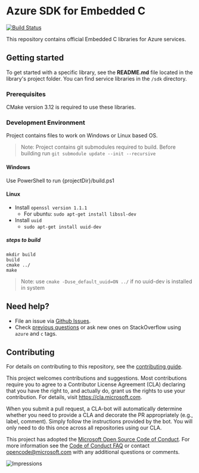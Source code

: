 # Azure SDK for Embedded C

[![Build Status](https://dev.azure.com/azure-sdk/public/_apis/build/status/c/c%20-%20client%20-%20ci?branchName=master)](https://dev.azure.com/azure-sdk/public/_build/latest?definitionId=722&branchName=master)

This repository contains official Embedded C libraries for Azure services.

## Getting started

To get started with a specific library, see the **README.md** file located in the library's project folder. You can find service libraries in the `/sdk` directory.

### Prerequisites
CMake version 3.12 is required to use these libraries.

### Development Environment
Project contains files to work on Windows or Linux based OS.

> Note: Project contains git submodules required to build. Before building run `git submodule update --init --recursive`

#### Windows
Use PowerShell to run {projectDir}/build.ps1

#### Linux
- Install `openssl version 1.1.1`
  - For ubuntu: ```sudo apt-get install libssl-dev```
- Install `uuid`
  - ```sudo apt-get install uuid-dev```

##### steps to build
```
mkdir build
build
cmake ../
make
```
> Note: use `cmake -Duse_default_uuid=ON ../` if no uuid-dev is installed in system

## Need help?
* File an issue via [Github Issues](https://github.com/Azure/azure-sdk-for-c/issues/new/choose).
* Check [previous questions](https://stackoverflow.com/questions/tagged/azure+c) or ask new ones on StackOverflow using `azure` and `c` tags.

## Contributing
For details on contributing to this repository, see the [contributing guide](CONTRIBUTING.md).

This project welcomes contributions and suggestions. Most contributions require you to agree to a Contributor License Agreement (CLA) declaring that you have the right to, and actually do, grant us the rights to use your contribution. For details, visit
https://cla.microsoft.com.

When you submit a pull request, a CLA-bot will automatically determine whether you need to provide a CLA and decorate the PR appropriately (e.g., label, comment). Simply follow the instructions provided by the bot. You will only need to do this once across all repositories using our CLA.

This project has adopted the [Microsoft Open Source Code of Conduct](https://opensource.microsoft.com/codeofconduct/). For more information see the [Code of Conduct FAQ](https://opensource.microsoft.com/codeofconduct/faq/) or contact [opencode@microsoft.com](mailto:opencode@microsoft.com) with any additional questions or comments.

![Impressions](https://azure-sdk-impressions.azurewebsites.net/api/impressions/azure-sdk-for-c%2FREADME.png)

